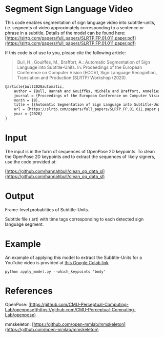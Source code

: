 # Segment Sign Language Video

This code enables segmentation of sign language video into subtitle-units, i.e. segments of video approximately corresponding to a sentence or phrase in a subtitle. Details of the model can be found here: [https://slrtp.com/papers/full_papers/SLRTP.FP.01.011.paper.pdf](https://slrtp.com/papers/full_papers/SLRTP.FP.01.011.paper.pdf)

If this code is of use to you, please cite the following article: 

> Bull, H., Gouiffès, M., Braffort, A.: Automatic Segmentation of Sign Language into Subtitle-Units. In: Proceedings of the European Conference on Computer Vision (ECCV), Sign Language Recognition, Translation and Production (SLRTP) Workshop (2020). 

```tex
@article{bull2020automatic,
    author = {Bull, Hannah and Gouiffès, Michèle and Braffort, Annelies},
    journal = {Proceedings of the European Conference on Computer Vision (ECCV), Sign Language Recognition, Translation and Production (SLRTP) Workshop},
    month = {8},
    title = {{Automatic Segmentation of Sign Language into Subtitle-Units}},
    url = {https://slrtp.com/papers/full_papers/SLRTP.FP.01.011.paper.pdf},
    year = {2020}
}
```

# Input

The input is in the form of sequences of OpenPose 2D keypoints. To clean the OpenPose 2D keypoints and to extract the sequences of likely signers, use the code provided at: 

[https://github.com/hannahbull/clean_op_data_sl](https://github.com/hannahbull/clean_op_data_sl)

# Output

Frame-level probablities of Subtitle-Units. 

Subtitle file (.srt) with time tags corresponding to each detected sign language segment. 

# Example 

An example of applying this model to extract the Subtitle-Units for a YouTube video is provided at [this Google Colab link](https://colab.research.google.com/drive/1YAfwTycO2ZvDGFHwbx5pSmHbpAlcOylN?usp=sharing)

```python apply_model.py --which_keypoints 'body'```

# References


OpenPose: [https://github.com/CMU-Perceptual-Computing-Lab/openpose](https://github.com/CMU-Perceptual-Computing-Lab/openpose)

mmskeleton: [https://github.com/open-mmlab/mmskeleton](https://github.com/open-mmlab/mmskeleton)
